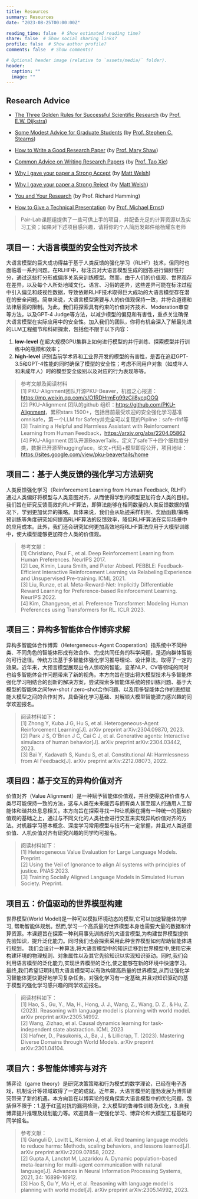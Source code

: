 ```yaml
---
title: Resources
summary: Resources
date: "2023-08-25T00:00:00Z"

reading_time: false  # Show estimated reading time?
share: false  # Show social sharing links?
profile: false  # Show author profile?
comments: false  # Show comments?

# Optional header image (relative to `assets/media/` folder).
header:
  caption: ""
  image: ""
---
```



## Research Advice

- [The Three Golden Rules for Successful Scientific Research](http://www.cs.utexas.edu/~EWD/ewd06xx/EWD637.PDF) (by [Prof. E.W. Dijkstra](http://www.cs.utexas.edu/~EWD/))

- [Some Modest Advice for Graduate Students](https://stearnslab.yale.edu/modest-advice) (by [Prof. Stephen C. Stearns](https://stearnslab.yale.edu/))

- [How to Write a Good Research Paper](http://spoke.compose.cs.cmu.edu/write/) (by [Prof. Mary Shaw](http://www.cs.cmu.edu/~shaw/))

- [Common Advice on Writing Research Papers](http://taoxie.cs.illinois.edu/publications/writepapers.pdf) (by [Prof. Tao Xie](http://taoxie.cs.illinois.edu/))

- [Why I gave your paper a Strong Accept](http://matt-welsh.blogspot.hk/2016/04/why-i-gave-your-paper-strong-accept.html) (by [Matt Welsh](http://www.mdw.la/))

- [Why I gave your paper a Strong Reject](http://matt-welsh.blogspot.hk/2016/04/why-i-gave-your-paper-strong-reject.html) (by [Matt Welsh](http://www.mdw.la/))

- [You and Your Research](http://www.cs.virginia.edu/~robins/YouAndYourResearch.html) (by Prof. Richard Hamming)

- [How to Give a Technical Presentation](http://homes.cs.washington.edu/~mernst/advice/giving-talk.html) (by [Prof. Michael Ernst](https://homes.cs.washington.edu/~mernst/))

> Pair-Lab课题组提供了一些可供上手的项目，并配备充足的计算资源以及实习工资；如果对下述项目感兴趣，请将你的个人简历发邮件给杨耀东老师

## 项目一：**大语言模型的安全性对齐技术**
大语言模型的巨大成功得益于基于人类反馈的强化学习（RLHF）技术，但同时也面临着一系列问题。在RLHF中，标注员对大语言模型生成的回答进行偏好性打分，通过这些打分形成偏序关系来训练模型。然而，由于人们的价值观、世界观存在差异，以及每个人所处地域文化、语言、习俗的差异，这些差异可能在标注过程中引入偏见和歧视性数据，导致依赖RLHF技术取得巨大成功的大语言模型存在潜在的安全问题。简单来说，大语言模型需要与人的价值观保持一致，并符合道德和法律层面的限制。为此，我们将探索具有约束的价值对齐技术、Moderation审查等方法，以及GPT-4 Judge等方法，以减少模型的偏见和有害性，重点关注确保大语言模型在实际应用中的安全性。加入我们的团队，你将有机会深入了解最先进的LLM工程细节和科研探索，包括但不限于以下内容：
1. **low-level** 在超大规模GPU集群上如何进行模型的并行训练、探索模型并行训练中的瓶颈和效率；
2. **high-level** 识别当前学术界和工业界开发的模型的有害性，是否在追赶GPT-3.5和GPT-4性能的同时确保了模型的安全性；考虑不同用户对象（如成年人和未成年人）时的模型安全级别以及对应的行为表现等等。

> 参考文献及阅读材料<br>
> [1] PKU-Alignment团队开源PKU-Beaver，机器之心报道：<https://mp.weixin.qq.com/s/O1RDHrmEg99zCil8ycqOGQ> <br>
> [2] PKU-Alignment 团队的github 组织：<https://github.com/PKU-Alignment>，累积stars 1500+，包括目前最受欢迎的安全强化学习基准omnisafe，第一个LLM for Safety并完全可以复现的Pipline：safe-rlhf等<br>
> [3] Training a Helpful and Harmless Assistant with Reinforcement Learning from Human Feedback，<https://arxiv.org/abs/2204.05862><br>
> [4] PKU-Alignment 团队开源BeaverTails，定义了safe下十四个细粒度分类，数据已开源至huggingface，论文+代码+模型即将公开，项目地址：<https://sites.google.com/view/pku-beavertails/home>


## 项目二：**基于人类反馈的强化学习方法研究**
人类反馈强化学习（Reinforcement Learning from Human Feedback, RLHF）通过人类偏好将模型与人类意图对齐，从而使得学到的模型更加符合人类的目标。我们旨在研究反馈高效的RLHF算法，即算法能够在相同数量的人类反馈数据的情况下，学到更加优异的策略。具体来说，我们会从轨迹采样机制、奖励函数/策略预训练等角度研究如何提高RLHF算法的反馈效率，降低RLHF算法在实际场景中的应用成本。此外，我们还会研究如何更加高效地将RLHF算法应用于大模型训练中，使大模型能够更加符合人类的价值观。

>参考文献：<br>
>[1] Christiano, Paul F., et al. Deep Reinforcement Learning from Human Preferences. NeurIPS 2017.<br>
>[2] Lee, Kimin, Laura Smith, and Pieter Abbeel. PEBBLE: Feedback-Efficient Interactive Reinforcement Learning via Relabeling Experience and Unsupervised Pre-training. ICML 2021.<br>
>[3] Liu, Runze, et al. Meta-Reward-Net: Implicitly Differentiable Reward Learning for Preference-based Reinforcement Learning. NeurIPS 2022.<br>
>[4] Kim, Changyeon, et al. Preference Transformer: Modeling Human Preferences using Transformers for RL. ICLR 2023.

## 项目三：**异构多智能体合作博弈求解**
异构多智能体合作博弈（Hetergeneous-Agent Cooperation）指系统中不同种类、不同角色的智能体形成有效合作、完成共同任务的科学问题，是迈向群体智能的可行途径。传统方法基于多智能体强化学习推导理论、设计算法，取得了一定的效果。近年来，大预言模型展现出令人惊叹的智能，变革NLP、CV等领域的同时也给多智能体合作问题带来了新的视角。本方向旨在提出将大模型技术与多智能体强化学习相结合的创新的解决方案，尝试探索多智能体系统的预训练问题、基于大模型的智能体之间few-shot / zero-shot合作问题、以及用多智能体合作的思想赋能大模型之间的合作对齐。具备强化学习基础、对解锁大模型智能潜力感兴趣的同学欢迎报名。

>阅读材料如下：<br>
>[1] Zhong Y, Kuba J G, Hu S, et al. Heterogeneous-Agent Reinforcement Learning[J]. arXiv preprint arXiv:2304.09870, 2023.<br>
>[2] Park J S, O'Brien J C, Cai C J, et al. Generative agents: Interactive simulacra of human behavior[J]. arXiv preprint arXiv:2304.03442, 2023.<br>
>[3] Bai Y, Kadavath S, Kundu S, et al. Constitutional AI: Harmlessness from AI Feedback[J]. arXiv preprint arXiv:2212.08073, 2022.

## 项目四：**基于交互的异构价值对齐**
价值对齐（Value Alignment）是一种赋予智能体价值观，并且使得这种价值与人类尽可能保持一致的方法，这与人类在未来能否与拥有类人甚至超人的通用人工智能体和谐共处息息相关。本方向旨在探索寻找一种让机器在拥有一种统一的基础价值观的基础之上，通过与不同文化的人类社会进行交互来实现异构价值对齐的方法。对机器学习基本概念、深度学习常用模型与技巧有一定掌握，并且对人类道德价值、人机价值对齐有研究兴趣的同学均可报名。

>阅读材料如下：<br>
>[1] Heterogeneous Value Evaluation for Large Language Models. Preprint.<br>
>[2] Using the Veil of Ignorance to align AI systems with principles of justice. PNAS 2023.<br>
>[3] Training Socially Aligned Language Models in Simulated Human Society. Preprint.

## 项目五：**价值驱动的世界模型构建**
世界模型(World Model)是一种可以模拟环境动态的模型,它可以加速智能体的学习, 帮助智能体规划。然而,学习一个高质量的世界模型本身也需要大量的数据和计算资源。本课题旨在探索一种利用事先训练好的大语言模型,为构建世界模型提供先验知识，提升泛化能力。同时我们也会探索采用此种世界模型如何帮助智能体进行规划。
我们会设计一种算法,将大语言模型中的知识迁移到世界模型中,使用它来构建环境的物理规则、对象属性以及其它先验知识以实现知识驱动。同时,我们会利用语言模型的泛化能力,实现世界模型的泛化,使之能够在新的环境中快速学习。最终,我们希望证明利用大语言模型可以有效构建高质量的世界模型,从而让强化学习智能体更快更好地学习复杂任务。对强化学习有一定基础,并且对知识驱动的基于模型的强化学习感兴趣的同学欢迎报名。

>阅读材料如下：<br>
>[1] Hao, S., Gu, Y., Ma, H., Hong, J. J., Wang, Z., Wang, D. Z., & Hu, Z. (2023). Reasoning with language model is planning with world model. arXiv preprint arXiv:2305.14992.<br>
>[2] Wang, Zizhao, et al. Causal dynamics learning for task-independent state abstraction. ICML 2023<br>
>[3] Hafner, D., Pasukonis, J., Ba, J., & Lillicrap, T. (2023). Mastering Diverse Domains through World Models. arXiv preprint arXiv:2301.04104.

## 项目六：**多智能体博弈与对齐**
博弈论（game theory）是研究决策策略和行为模式的数学理论，已经在电子游戏，机制设计等领域取得了一定的成就。近年来，大语言模型的蓬勃发展为博弈研究带来了新的机遇。本方向旨在以博弈论的视角探索大语言模型中的优化问题，包括但不限于：1.基于红蓝对抗的漏洞检测，2.大模型的鲁棒性训练及优化，3.自我博弈提升推理及规划能力等。欢迎具备一定强化学习、博弈论和大模型工程基础的同学报名。

>参考文献：<br>
>[1] Ganguli D, Lovitt L, Kernion J, et al. Red teaming language models to reduce harms: Methods, scaling behaviors, and lessons learned[J]. arXiv preprint arXiv:2209.07858, 2022.<br>
>[2] Gupta A, Lanctot M, Lazaridou A. Dynamic population-based meta-learning for multi-agent communication with natural language[J]. Advances in Neural Information Processing Systems, 2021, 34: 16899-16912.<br>
>[3] Hao S, Gu Y, Ma H, et al. Reasoning with language model is planning with world model[J]. arXiv preprint arXiv:2305.14992, 2023.
